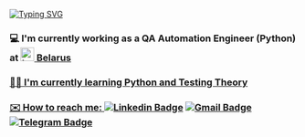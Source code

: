 <!-- ### Hi there 👋 -->

<!--
**KirillKovalkin/KirillKovalkin** is a ✨ _special_ ✨ repository because its `README.md` (this file) appears on your GitHub profile.

Here are some ideas to get you started:

- 🔭 I’m currently working on ...
- 🌱 I’m currently learning ...
- 👯 I’m looking to collaborate on ...
- 🤔 I’m looking for help with ...
- 💬 Ask me about ...
- 📫 How to reach me: ...
- 😄 Pronouns: ...
- ⚡ Fun fact: ...
-->


[![Typing SVG](https://readme-typing-svg.demolab.com?font=Fira+Code&size=25&pause=1000&random=false&width=800&lines=Hello%2C+my+name+is+Kirill+and+welcome+to+my+Github)](https://git.io/typing-svg)

### 💻 I'm currently working as a QA Automation Engineer (Python) at <a title="A1 Group, CC BY-SA 4.0 &lt;https://creativecommons.org/licenses/by-sa/4.0&gt;, via Wikimedia Commons" href="https://a1.by/"><img width="24" alt="Logo of A1" src="https://upload.wikimedia.org/wikipedia/commons/thumb/b/b2/Logo_of_A1.svg/32px-Logo_of_A1.svg.png"> Belarus

### 👨‍🎓 I'm currently learning Python and Testing Theory

### ✉️ How to reach me: [![Linkedin Badge](https://img.shields.io/badge/-LinkedIn-blue?style=flat-square&logo=Linkedin&logoColor=white&logoWidth=15&link=https://www.linkedin.com/in/kirill-kovalkin-07329982/)](https://www.linkedin.com/in/kirill-kovalkin-07329982/) [![Gmail Badge](https://img.shields.io/badge/-Gmail-d14836?style=flat-square&logo=Gmail&logoColor=white&logoWidth=15&link=mailto:kiryll.kovalkin@gmail.com)](mailto:kiryll.kovalkin@gmail.com) [![Telegram Badge](https://img.shields.io/badge/-Telegram-2AABEE?style=flat-square&logo=telegram&logoColor=FFFFFF&logoWidth=15&link=https://t.me/alohaguys)](https://t.me/alohaguys)
